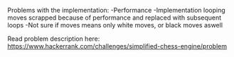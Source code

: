 Problems with the implementation:
-Performance
-Implementation looping moves scrapped because of performance and replaced with subsequent loops
-Not sure if moves means only white moves, or black moves aswell

Read problem description here:
https://www.hackerrank.com/challenges/simplified-chess-engine/problem
